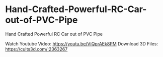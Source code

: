 # Hand-Crafted-Powerful-RC-Car-out-of-PVC-Pipe
Hand Crafted Powerful RC Car out of PVC Pipe

Watch Youtube Video: https://youtu.be/ViQprAEk8PM
Download 3D Files: https://cults3d.com/:2363267
